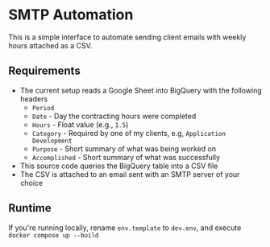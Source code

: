 # SMTP Automation 

This is a simple interface to automate sending client emails with weekly hours attached as a CSV.

## Requirements

* The current setup reads a Google Sheet into BigQuery with the following headers
  * `Period`
  * `Date` - Day the contracting hours were completed
  * `Hours` - Float value (e.g., `1.5`)
  * `Category` - Required by one of my clients, e.g, `Application Development`
  * `Purpose` - Short summary of what was being worked on
  * `Accomplished` - Short summary of what was successfully 
* This source code queries the BigQuery table into a CSV file
* The CSV is attached to an email sent with an SMTP server of your choice

## Runtime

If you're running locally, rename `env.template` to `dev.env`, and execute `docker compose up --build`